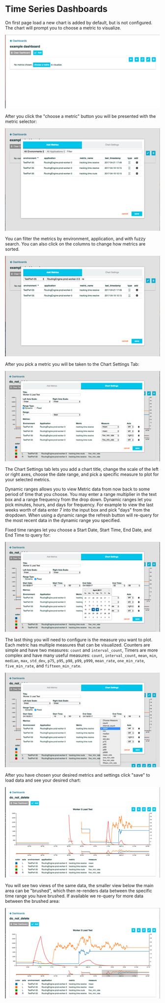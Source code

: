 # Time Series Dashboards

On first page load a new chart is added by default, but is not configured. The chart will prompt you to choose a metric
to visualize.

![Empty Page](images/time-series/blank_dashboard.png)

After you click the "choose a metric" button you will be presented with the metric selector:

![Metric Selector](images/time-series/metric_picker.png)

You can filter the metrics by environment, application, and with fuzzy search. You can also click on the columns to
change how metrics are sorted.

![Metric Selector Filtered](images/time-series/metric_picker_filtered.png)

After you pick a metric you will be taken to the Chart Settings Tab:

![Chart Settings](images/time-series/settings_dynamic_range.png)

The Chart Settings tab lets you add a chart title, change the scale of the left or right axes, choose the date range,
and pick a specific measure to plot for your selected metrics.

Dynamic ranges allows you to view Metric data from now back to some period of time that you choose. You may enter a
range multiplier in the text box and a range frequency from the drop down. Dynamic ranges let you pick minutes, hours,
and days for frequency. For example to view the last weeks worth of data enter 7 into the input box and pick "days" from
the dropdown. When using a dynamic range the refresh button will re-query for the most recent data in the dynamic range
you specified.

Fixed time ranges let you choose a Start Date, Start Time, End Date, and End Time to query for:

![Chart Settings Fixed Date Range](images/time-series/date_picker.png)

The last thing you will need to configure is the measure you want to plot. Each metric has multiple measures that can be
visualized. Counters are simple and have two measures: `count` and `interval_count`, Timers are more complex and have
many useful measures: `count`, `interval_count`, `mean`, `min`, `median`, `max`, `std_dev`, `p75`, `p95`, `p98`, `p99`,
`p999`, `mean_rate`, `one_min_rate`, `five_min_rate`, and `fifteen_min_rate`.

![Measure Options](images/time-series/measure_list.png)

After you have chosen your desired metrics and settings click "save" to load data and see your desired chart:

![Chart](images/time-series/chart.png)

You will see two views of the same data, the smaller view below the main area can be "brushed", which then re-renders
data between the specific time range you have brushed. If available we re-query for more data between the brushed area:

![Chart](images/time-series/chart_zoomed.png)
